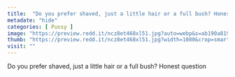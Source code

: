 ```yaml
---
title:  "Do you prefer shaved, just a little hair or a full bush? Honest question"
metadate: "hide"
categories: [ Pussy ]
image: "https://preview.redd.it/ncz8et468xl51.jpg?auto=webp&s=ab190a8197662ebe1cf324506b71a016fc87a13e"
thumb: "https://preview.redd.it/ncz8et468xl51.jpg?width=1080&crop=smart&auto=webp&s=98785ddb17dd79499e07da1bc29b8575ceaf386d"
visit: ""
---
```

Do you prefer shaved, just a little hair or a full bush? Honest question
